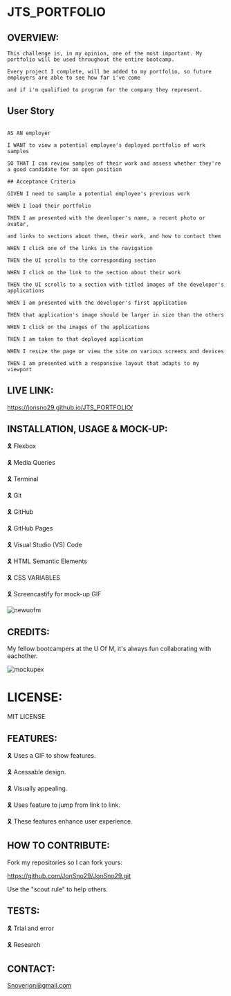 # JTS_PORTFOLIO

## OVERVIEW:

```
This challenge is, in my opinion, one of the most important. My portfolio will be used throughout the entire bootcamp.

Every project I complete, will be added to my portfolio, so future employers are able to see how far i've come 

and if i'm qualified to program for the company they represent. 
```

## User Story

```

AS AN employer

I WANT to view a potential employee's deployed portfolio of work samples

SO THAT I can review samples of their work and assess whether they're a good candidate for an open position

## Acceptance Criteria

GIVEN I need to sample a potential employee's previous work

WHEN I load their portfolio

THEN I am presented with the developer's name, a recent photo or avatar, 

and links to sections about them, their work, and how to contact them

WHEN I click one of the links in the navigation

THEN the UI scrolls to the corresponding section

WHEN I click on the link to the section about their work

THEN the UI scrolls to a section with titled images of the developer's applications

WHEN I am presented with the developer's first application

THEN that application's image should be larger in size than the others

WHEN I click on the images of the applications

THEN I am taken to that deployed application

WHEN I resize the page or view the site on various screens and devices

THEN I am presented with a responsive layout that adapts to my viewport
```

## LIVE LINK:

https://jonsno29.github.io/JTS_PORTFOLIO/

## INSTALLATION, USAGE & MOCK-UP:

🎗 Flexbox

🎗 Media Queries

🎗 Terminal

🎗 Git

🎗 GitHub

🎗 GitHub Pages

🎗 Visual Studio (VS) Code 

🎗 HTML Semantic Elements

🎗 CSS VARIABLES

🎗 Screencastify for mock-up GIF
 
![newuofm](https://user-images.githubusercontent.com/109987633/189034618-760ed3d6-84f6-4daf-9918-85ace449a4fa.gif)

## CREDITS:

My fellow bootcampers at the U Of M, it's always fun collaborating with eachother.

![mockupex](https://user-images.githubusercontent.com/109987633/189046217-b2aa1a3d-f6d2-4721-8d22-ffa267e4f71b.gif)

# LICENSE:

MIT LICENSE

## FEATURES:

🎗 Uses a GIF to show features.

🎗 Acessable design.

🎗 Visually appealing.

🎗 Uses feature to jump from link to link.

🎗 These features enhance user experience.

## HOW TO CONTRIBUTE:

Fork my repositories so I can fork yours:

https://github.com/JonSno29/JonSno29.git

Use the "scout rule" to help others.

## TESTS:

🎗 Trial and error

🎗 Research

## CONTACT:

Snoverjon@gmail.com
